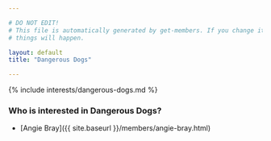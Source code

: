 ```yaml
---

# DO NOT EDIT!
# This file is automatically generated by get-members. If you change it, bad
# things will happen.

layout: default
title: "Dangerous Dogs"

---
```


{% include interests/dangerous-dogs.md %}

### Who is interested in Dangerous Dogs?


* [Angie Bray]({{ site.baseurl }}/members/angie-bray.html)
